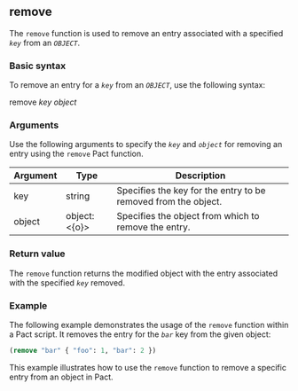 ## remove
The `remove` function is used to remove an entry associated with a specified *`key`* from an *`OBJECT`*.

### Basic syntax

To remove an entry for a *`key`* from an *`OBJECT`*, use the following syntax:

remove *key* *object*

### Arguments

Use the following arguments to specify the *`key`* and *`object`* for removing an entry using the `remove` Pact function.

| Argument | Type | Description |
| --- | --- | --- |
| key | string | Specifies the key for the entry to be removed from the object. |
| object | object:<{o}> | Specifies the object from which to remove the entry. |

### Return value

The `remove` function returns the modified object with the entry associated with the specified *`key`* removed.

### Example

The following example demonstrates the usage of the `remove` function within a Pact script. It removes the entry for the *`bar`* key from the given object:

```lisp
(remove "bar" { "foo": 1, "bar": 2 })
```

This example illustrates how to use the `remove` function to remove a specific entry from an object in Pact.
